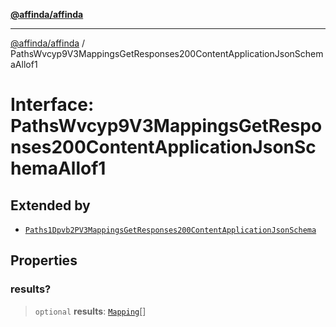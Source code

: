 [**@affinda/affinda**](../README.md)

***

[@affinda/affinda](../globals.md) / PathsWvcyp9V3MappingsGetResponses200ContentApplicationJsonSchemaAllof1

# Interface: PathsWvcyp9V3MappingsGetResponses200ContentApplicationJsonSchemaAllof1

## Extended by

- [`Paths1Dpvb2PV3MappingsGetResponses200ContentApplicationJsonSchema`](Paths1Dpvb2PV3MappingsGetResponses200ContentApplicationJsonSchema.md)

## Properties

### results?

> `optional` **results**: [`Mapping`](Mapping.md)[]
